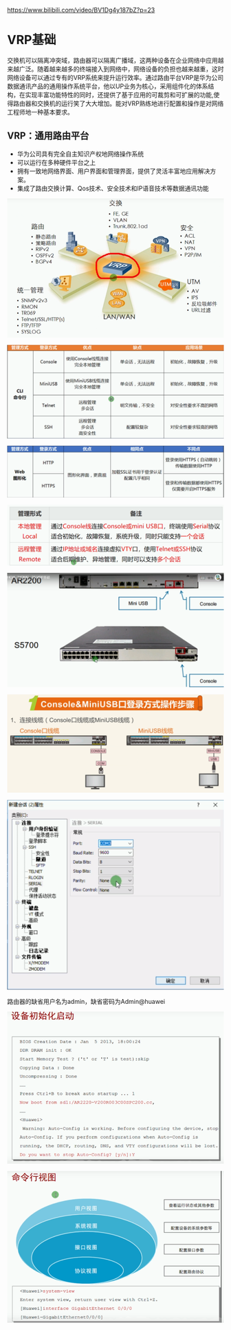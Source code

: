  https://www.bilibili.com/video/BV1Dg4y187bZ?p=23 

# VRP基础

交换机可以隔离冲突域，路由器可以隔离广播域，这两种设备在企业网络中应用越来越广泛。随着越来越多的终端接入到网络中，网络设备的负担也越来越重，这时网络设备可以通过专有的VRP系统来提升运行效率。通过路由平台VRP是华为公司数据通讯产品的通用操作系统平台，他以UP业务为核心，采用组件化的体系结构，在实现丰富功能特性的同时，还提供了基于应用的可裁剪和可扩展的功能,使得路由器和交换机的运行笑了大大增加。能对VRP熟练地进行配置和操作是对网络工程师地一种基本要求。

## VRP：通用路由平台

* 华为公司具有完全自主知识产权地网络操作系统
* 可以运行在多种硬件平台之上
* 拥有一致地网络界面、用户界面和管理界面，提供了灵活丰富地应用解决方案。
* 集成了路由交换计算、Qos技术、安全技术和IP语音技术等数据通讯功能

![1595772580339](VRP.assets/1595772580339.png)

![1595772875910](VRP.assets/1595772875910.png)

![1595772899774](VRP.assets/1595772899774.png)

![1595773765047](VRP.assets/1595773765047.png)

![1595774079688](VRP.assets/1595774079688.png)

![1595774108639](VRP.assets/1595774108639.png)

![1595774659128](VRP.assets/1595774659128.png)

路由器的缺省用户名为admin，缺省密码为Admin@huawei

![1595776179931](VRP.assets/1595776179931.png)

![1595776346130](VRP.assets/1595776346130.png)

